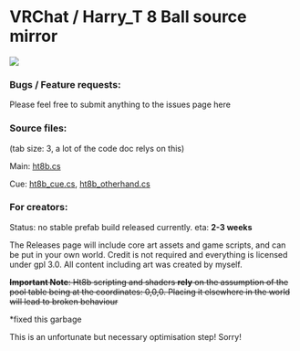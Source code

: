 # VRChat / Harry_T 8 Ball source mirror

![](https://i.imgur.com/hb38Zs0.jpg)

### Bugs / Feature requests:
Please feel free to submit anything to the issues page here

### Source files:
(tab size: 3, a lot of the code doc relys on this)

Main:
[ht8b.cs](https://github.com/Terri00/vrc8ball/blob/master/Assets/harry_t/us/ht8b.cs?ts=3)

Cue:
[ht8b_cue.cs](https://github.com/Terri00/vrc8ball/blob/master/Assets/harry_t/us/ht8b_cue.cs?ts=3), 
[ht8b_otherhand.cs](https://github.com/Terri00/vrc8ball/blob/master/Assets/harry_t/us/ht8b_otherhand.cs?ts=3)


### For creators:
Status: no stable prefab build released currently. eta: **2-3 weeks**

The Releases page will include core art assets and game scripts, and can be put in your own world. Credit is not required and everything is licensed under gpl 3.0. All content including art was created by myself.

~~**Important Note**: Ht8b scripting and shaders **rely** on the assumption of the pool table being at the coordinates: 0,0,0. Placing it elsewhere in the world will lead to broken behaviour~~

*fixed this garbage

This is an unfortunate but necessary optimisation step! Sorry!
